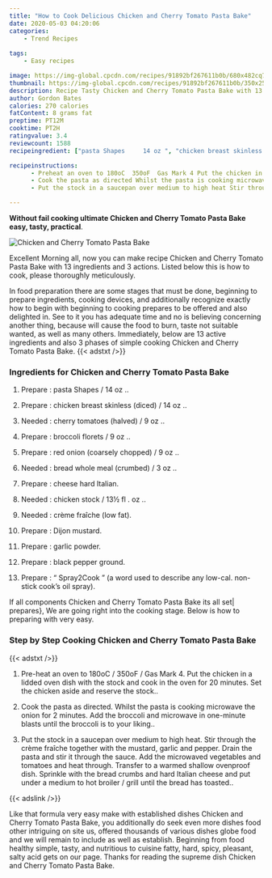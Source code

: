 ```yaml
---
title: "How to Cook Delicious Chicken and Cherry Tomato Pasta Bake"
date: 2020-05-03 04:20:06
categories:
    - Trend Recipes
    
tags:
    - Easy recipes

image: https://img-global.cpcdn.com/recipes/91892bf267611b0b/680x482cq70/chicken-and-cherry-tomato-pasta-bake-recipe-main-photo.jpg
thumbnail: https://img-global.cpcdn.com/recipes/91892bf267611b0b/350x250cq70/chicken-and-cherry-tomato-pasta-bake-recipe-main-photo.jpg
description: Recipe Tasty Chicken and Cherry Tomato Pasta Bake with 13 ingredients and 3 stages of easy cooking.
author: Gordon Bates
calories: 270 calories
fatContent: 8 grams fat
preptime: PT12M
cooktime: PT2H
ratingvalue: 3.4
reviewcount: 1588
recipeingredient: ["pasta Shapes     14 oz ", "chicken breast skinless     diced   14 oz ", "cherry tomatoes halved   9   oz ", "broccoli florets     9   oz ", "red onion coarsely chopped   9   oz ", "bread whole   meal     crumbed   3   oz ", "cheese hard   Italian", "chicken stock   13   fl   oz ", "crme frache  low fat", "Dijon mustard", "garlic powder", "black pepper ground", " Spray2Cook  a word used to describe any lowcal nonstick cooks oil spray"]

recipeinstructions: 
      - Preheat an oven to 180oC  350oF  Gas Mark 4 Put the chicken in a lidded oven dish with the stock and cook in the oven for 20 minutes Set the chicken aside and reserve the stock 
      - Cook the pasta as directed Whilst the pasta is cooking microwave the onion for 2 minutes Add the broccoli and microwave in oneminute blasts until the broccoli is to your liking 
      - Put the stock in a saucepan over medium to high heat Stir through the crme frache together with the mustard garlic and pepper Drain the pasta and stir it through the sauce Add the microwaved vegetables and tomatoes and heat through Transfer to a warmed shallow ovenproof dish Sprinkle with the bread crumbs and hard Italian cheese and put under a medium to hot broiler  grill until the bread has toasted

---
```




**Without fail cooking ultimate Chicken and Cherry Tomato Pasta Bake easy, tasty, practical**. 


![Chicken and Cherry Tomato Pasta Bake](https://img-global.cpcdn.com/recipes/91892bf267611b0b/680x482cq70/chicken-and-cherry-tomato-pasta-bake-recipe-main-photo.jpg "Chicken and Cherry Tomato Pasta Bake")




Excellent Morning all, now you can make recipe Chicken and Cherry Tomato Pasta Bake with 13 ingredients and 3 actions. Listed below this is how to cook, please thoroughly meticulously.

In food preparation there are some stages that must be done, beginning to prepare ingredients, cooking devices, and additionally recognize exactly how to begin with beginning to cooking prepares to be offered and also delighted in. See to it you has adequate time and no is believing concerning another thing, because will cause the food to burn, taste not suitable wanted, as well as many others. Immediately, below are 13 active ingredients and also 3 phases of simple cooking Chicken and Cherry Tomato Pasta Bake.
{{< adstxt />}}

### Ingredients for Chicken and Cherry Tomato Pasta Bake


1. Prepare  : pasta Shapes   /  14 oz ..

1. Prepare  : chicken breast skinless     (diced) /  14 oz ..

1. Needed  : cherry tomatoes (halved) /  9   oz ..

1. Prepare  : broccoli florets   /  9   oz ..

1. Prepare  : red onion (coarsely chopped) /  9   oz ..

1. Needed  : bread whole   meal     (crumbed) /  3   oz ..

1. Prepare  : cheese hard   Italian.

1. Needed  : chicken stock /  13½   fl .  oz ..

1. Needed  : crème fraîche  (low fat).

1. Prepare  : Dijon mustard.

1. Prepare  : garlic powder.

1. Prepare  : black pepper ground.

1. Prepare  : “ Spray2Cook ” (a word used to describe any low-cal. non-stick cook’s oil spray).



If all components Chicken and Cherry Tomato Pasta Bake its all set| prepares}, We are going right into the cooking stage. Below is how to preparing with very easy.

### Step by Step Cooking Chicken and Cherry Tomato Pasta Bake

{{< adstxt />}}


1. Pre-heat an oven to 180oC / 350oF / Gas Mark 4. Put the chicken in a lidded oven dish with the stock and cook in the oven for 20 minutes. Set the chicken aside and reserve the stock..



1. Cook the pasta as directed. Whilst the pasta is cooking microwave the onion for 2 minutes. Add the broccoli and microwave in one-minute blasts until the broccoli is to your liking..



1. Put the stock in a saucepan over medium to high heat. Stir through the crème fraîche together with the mustard, garlic and pepper. Drain the pasta and stir it through the sauce. Add the microwaved vegetables and tomatoes and heat through. Transfer to a warmed shallow ovenproof dish. Sprinkle with the bread crumbs and hard Italian cheese and put under a medium to hot broiler / grill until the bread has toasted..





{{< adslink />}}

Like that formula very easy make with established dishes Chicken and Cherry Tomato Pasta Bake, you additionally do seek even more dishes food other intriguing on site us, offered thousands of various dishes globe food and we will remain to include as well as establish. Beginning from food healthy simple, tasty, and nutritious to cuisine fatty, hard, spicy, pleasant, salty acid gets on our page. Thanks for reading the supreme dish Chicken and Cherry Tomato Pasta Bake.
